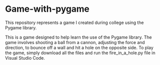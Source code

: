 # Game-with-pygame
This repository represents a game I created during college using the Pygame library.

This is a game designed to help learn the use of the Pygame library. The game involves shooting a ball from a cannon, adjusting the force and direction, to bounce off a wall and hit a hole on the opposite side. To play the game, simply download all the files and run the fire_in_a_hole.py file in Visual Studio Code.

